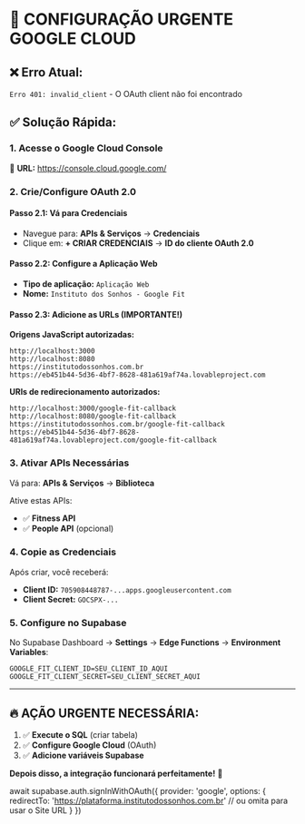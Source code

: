 # 🚨 CONFIGURAÇÃO URGENTE GOOGLE CLOUD

## ❌ **Erro Atual:** 
`Erro 401: invalid_client` - O OAuth client não foi encontrado

## ✅ **Solução Rápida:**

### **1. Acesse o Google Cloud Console**
📍 **URL:** https://console.cloud.google.com/

### **2. Crie/Configure OAuth 2.0**

#### **Passo 2.1: Vá para Credenciais**
- Navegue para: **APIs & Serviços** → **Credenciais**
- Clique em: **+ CRIAR CREDENCIAIS** → **ID do cliente OAuth 2.0**

#### **Passo 2.2: Configure a Aplicação Web**
- **Tipo de aplicação:** `Aplicação Web`
- **Nome:** `Instituto dos Sonhos - Google Fit`

#### **Passo 2.3: Adicione as URLs (IMPORTANTE!)**

**Origens JavaScript autorizadas:**
```
http://localhost:3000
http://localhost:8080  
https://institutodossonhos.com.br
https://eb451b44-5d36-4bf7-8628-481a619af74a.lovableproject.com
```

**URIs de redirecionamento autorizados:**
```
http://localhost:3000/google-fit-callback
http://localhost:8080/google-fit-callback
https://institutodossonhos.com.br/google-fit-callback  
https://eb451b44-5d36-4bf7-8628-481a619af74a.lovableproject.com/google-fit-callback
```

### **3. Ativar APIs Necessárias**

Vá para: **APIs & Serviços** → **Biblioteca**

Ative estas APIs:
- ✅ **Fitness API**
- ✅ **People API** (opcional)

### **4. Copie as Credenciais**

Após criar, você receberá:
- **Client ID:** `705908448787-...apps.googleusercontent.com`
- **Client Secret:** `GOCSPX-...`

### **5. Configure no Supabase**

No Supabase Dashboard → **Settings** → **Edge Functions** → **Environment Variables**:

```
GOOGLE_FIT_CLIENT_ID=SEU_CLIENT_ID_AQUI
GOOGLE_FIT_CLIENT_SECRET=SEU_CLIENT_SECRET_AQUI
```

---

## 🔥 **AÇÃO URGENTE NECESSÁRIA:**

1. ✅ **Execute o SQL** (criar tabela)
2. ✅ **Configure Google Cloud** (OAuth)
3. ✅ **Adicione variáveis Supabase**

**Depois disso, a integração funcionará perfeitamente!** 🚀

await supabase.auth.signInWithOAuth({
  provider: 'google',
  options: {
    redirectTo: 'https://plataforma.institutodossonhos.com.br' // ou omita para usar o Site URL
  }
})